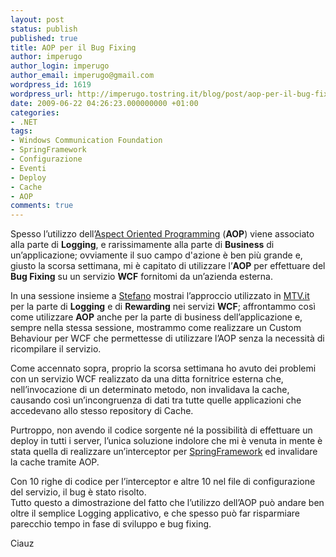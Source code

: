 ```yaml
---
layout: post
status: publish
published: true
title: AOP per il Bug Fixing
author: imperugo
author_login: imperugo
author_email: imperugo@gmail.com
wordpress_id: 1619
wordpress_url: http://imperugo.tostring.it/blog/post/aop-per-il-bug-fixing/
date: 2009-06-22 04:26:23.000000000 +01:00
categories:
- .NET
tags:
- Windows Communication Foundation
- SpringFramework
- Configurazione
- Eventi
- Deploy
- Cache
- AOP
comments: true
---
```

<p>Spesso l&rsquo;utilizzo dell&rsquo;<a href="http://en.wikipedia.org/wiki/Aspect-oriented_programming" target="_blank" rel="nofollow">Aspect Oriented Programming</a> (<strong>AOP</strong>) viene associato alla parte di <strong>Logging</strong>, e rarissimamente alla parte di <strong>Business</strong> di un&rsquo;applicazione; ovviamente il suo campo d'azione &egrave; ben pi&ugrave; grande e, giusto la scorsa settimana, mi &egrave; capitato di utilizzare l&rsquo;<strong>AOP</strong> per effettuare del <strong>Bug Fixing</strong> su un servizio <strong>WCF</strong> fornitomi da un&rsquo;azienda esterna.</p>
<p>In una sessione insieme a <a href="http://blogs.aspitalia.com/sm15455/" target="_blank" rel="nofollow">Stefano</a> mostrai l&rsquo;approccio utilizzato in <a href="http://www.mtv.it" target="_blank" rel="nofollow">MTV.it</a> per la parte di <strong>Logging</strong> e di <strong>Rewarding</strong> nei servizi <strong>WCF</strong>; affrontammo cos&igrave; come utilizzare <strong>AOP</strong> anche per la parte di business dell&rsquo;applicazione e, sempre nella stessa sessione, mostrammo come realizzare un Custom Behaviour per WCF che permettesse di utilizzare l&rsquo;AOP senza la necessit&agrave; di ricompilare il servizio.</p>
<p>Come accennato sopra, proprio la scorsa settimana ho avuto dei problemi con un servizio WCF realizzato da una ditta fornitrice esterna che, nell&rsquo;invocazione di un determinato metodo, non invalidava la cache, causando cos&igrave; un&rsquo;incongruenza di dati tra tutte quelle applicazioni che accedevano allo stesso repository di Cache.</p>
<p>Purtroppo, non avendo il codice sorgente n&eacute; la possibilit&agrave; di effettuare un deploy in tutti i server, l&rsquo;unica soluzione indolore che mi &egrave; venuta in mente &egrave; stata quella di realizzare un&rsquo;interceptor per <a href="http://www.springframework.net/" target="_blank" rel="nofollow">SpringFramework</a> ed invalidare la cache tramite AOP.</p>
<p>Con 10 righe di codice per l&rsquo;interceptor e altre 10 nel file di configurazione del servizio, il bug &egrave; stato risolto. <br />
Tutto questo a dimostrazione del fatto che l&rsquo;utilizzo dell&rsquo;AOP pu&ograve; andare ben oltre il semplice Logging applicativo, e che spesso pu&ograve; far risparmiare parecchio tempo in fase di sviluppo e bug fixing.</p>
<p>Ciauz</p>
